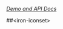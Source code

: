 
<!---

This README is automatically generated from the comments in these files:
iron-iconset.html

Edit those files, and our readme bot will duplicate them over here!
Edit this file, and the bot will squash your changes :)

-->

_[Demo and API Docs](https://elements.polymer-project.org/elements/iron-iconset)_


##&lt;iron-iconset&gt;



